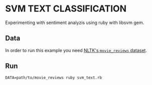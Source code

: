 SVM TEXT CLASSIFICATION
=======================

Experimenting with sentiment analyzis using ruby with libsvm gem.

Data
----

In order to run this example you need [NLTK's `movie_reviews` dataset](http://www.nltk.org/nltk_data/).

Run
---

    DATA=path/to/movie_reviews ruby svm_text.rb
